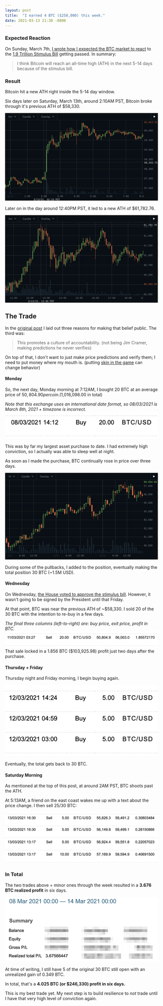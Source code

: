```yaml
---
layout: post
title:  "I earned 4 BTC ($250,000) this week."
date: 2021-03-13 21:30 -0800
---
```


### Expected Reaction
On Sunday, March 7th, [I wrote how I expected the BTC market to react](http://huntermonk.com/2021/03/07/bitcoin-rise-from-stimulus.html) to the [1.9 Trillion Stimulus Bill](https://www.washingtonpost.com/us-policy/2021/03/05/stimulus-explainer-basics-checks-unemployment-taxes-spending/) getting passed. In summary:

> I think Bitcoin will reach an all-time high (ATH) in the next 5-14 days because of the stimulus bill. 

### Result
Bitcoin hit a new ATH right inside the 5-14 day window.

Six days later on Saturday, March 13th, around 2:10AM PST, Bitcoin broke through it's previous ATH of $58,330.

![BTC breaking ATH of $58,330](/img/btc-trade/break-ath.png)

Later on in the day around 12:40PM PST, it led to a new ATH of $61,782.76.

![BTC setting new ATH of $61,782.76](/img/btc-trade/new-ath.png)

## The Trade

In the [original post](http://huntermonk.com/2021/03/07/bitcoin-rise-from-stimulus.html) I laid out three reasons for making that belief public. The third was:

> This promotes a culture of accountability. (not being Jim Cramer, making predictions he never verifies)

On top of that, I don't want to just make price predictions and verify them; I need to put money where my mouth is. (putting [skin in the game](https://www.amazon.com/Skin-Game-Hidden-Asymmetries-Daily/dp/0141982659/) can change behavior)

#### Monday
So, the next day, Monday morning at 7:12AM, I bought 20 BTC at an average price of $50,804.90 per coin. ($1,016,098.00 in total)

_Note that this exchange uses an international date format, so 08/03/2021 is March 8th, 2021 + timezone is incorrect._
![BTC purchase](/img/btc-trade/purchase.png)

This was by far my largest asset purchase to date. I had extremely high conviction, so I actually was able to sleep well at night.

As soon as I made the purchase, BTC continually rose in price over three days. 

![rise](/img/btc-trade/rise.png)

During some of the pullbacks, I added to the position, eventually making the total position 30 BTC (~1.5M USD).

#### Wednesday
On Wednesday, [the House voted to approve the stimulus bill](https://edition.cnn.com/politics/live-news/stimulus-house-vote-03-10-21/index.html). However, it wasn't going to be signed by the President until that Friday.

At that point, BTC was near the previous ATH of ~$58,330. I sold 20 of the 30 BTC with the intention to re-buy in a few days. 

_The final three columns (left-to-right) are: buy price, exit price, profit in BTC._
![sale](/img/btc-trade/first-sale.png)
That sale locked in a 1.856 BTC ($103,925.98) profit just two days after the purchase. 

#### Thursday + Friday
Thursday night and Friday morning, I begin buying again.

![second purchase](/img/btc-trade/second-purchase.png)

Eventually, the total gets back to 30 BTC.

#### Saturday Morning

As mentioned at the top of this post, at around 2AM PST, BTC shoots past the ATH. 

At 5:13AM, a friend on the east coast wakes me up with a text about the price change. I then sell 25/30 BTC:

![final sales](/img/btc-trade/final-sales.png)

### In Total

The two trades above + minor ones through the week resulted in a **3.676 BTC realized profit** in six days.

![summary](/img/btc-trade/in-total.png)

At time of writing, I still have 5 of the original 30 BTC still open with an unrealized gain of 0.349 BTC.

In total, that's a **4.025 BTC (or $246,330) profit in six days.**

This is my best trade yet. My next step is to build resilience to *not* trade until I have that very high level of conviction again.
